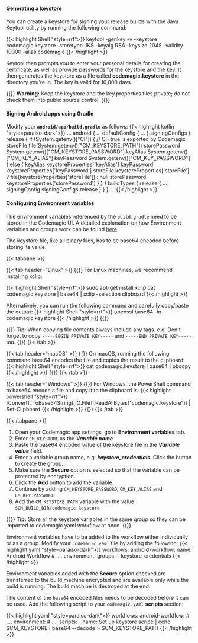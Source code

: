 
#### Generating a keystore
You can create a keystore for signing your release builds with the Java Keytool utility by running the following command:

{{< highlight Shell "style=rrt">}}
keytool -genkey -v -keystore codemagic.keystore -storetype JKS -keyalg RSA -keysize 2048 -validity 10000 -alias codemagic
{{< /highlight >}}

Keytool then prompts you to enter your personal details for creating the certificate, as well as provide passwords for the keystore and the key. It then generates the keystore as a file called **codemagic.keystore** in the directory you're in. The key is valid for 10,000 days.


{{<notebox>}}
**Warning:** Keep the keystore and the key.properties files private; do not check them into public source control.
{{</notebox>}}

#### Signing Android apps using Gradle
Modify your **`android/app/build.gradle`** as follows:
{{< highlight kotlin "style=paraiso-dark">}}
...
  android {
      ...
      defaultConfig { ... }
      signingConfigs {
          release {
              if (System.getenv()["CI"]) { // CI=true is exported by Codemagic
                  storeFile file(System.getenv()["CM_KEYSTORE_PATH"])
                  storePassword System.getenv()["CM_KEYSTORE_PASSWORD"]
                  keyAlias System.getenv()["CM_KEY_ALIAS"]
                  keyPassword System.getenv()["CM_KEY_PASSWORD"]
              } else {
                  keyAlias keystoreProperties['keyAlias']
                  keyPassword keystoreProperties['keyPassword']
                  storeFile keystoreProperties['storeFile'] ? file(keystoreProperties['storeFile']) : null
                  storePassword keystoreProperties['storePassword']
              }
          }
      }
      buildTypes {
          release {
              ...
              signingConfig signingConfigs.release
          }
      }
  }
  ...
{{< /highlight >}}


#### Configuring Environment variables

The environment variables referenced by the `build.gradle` need to be stored in the Codemagic UI. A detailed explanation on how Environment variables and groups work can be found [here](../variables/environment-variable-groups).

The keystore file, like all binary files, has to be base64 encoded before storing its value.

{{< tabpane >}}

{{< tab header="Linux" >}}
{{<markdown>}}
For Linux machines, we recommend installing xclip:

{{< highlight Shell "style=rrt">}}
sudo apt-get install xclip
cat codemagic.keystore | base64 | xclip -selection clipboard
{{< /highlight >}}

Alternatively, you can run the following command and carefully copy/paste the output:
{{< highlight Shell "style=rrt">}}
openssl base64 -in codemagic.keystore
{{< /highlight >}}
{{</markdown>}}

{{<notebox>}}
**Tip**: When copying file contents always include any tags. e.g. Don't forget to copy `-----BEGIN PRIVATE KEY-----` and `-----END PRIVATE KEY-----` too.
{{</notebox>}}
{{< /tab >}}

{{< tab header="macOS" >}}
{{<markdown>}}
On macOS, running the following command base64 encodes the file and copies the result to the clipboard:
{{< highlight Shell "style=rrt">}}
cat codemagic.keystore | base64 | pbcopy
{{< /highlight >}}
{{</markdown>}}
{{< /tab >}}

{{< tab header="Windows" >}}
{{<markdown>}}
For Windows, the PowerShell command to base64 encode a file and copy it to the clipboard is:
{{< highlight powershell "style=rrt">}}
[Convert]::ToBase64String([IO.File]::ReadAllBytes("codemagic.keystore")) | Set-Clipboard
{{< /highlight >}}
{{</markdown>}}
{{< /tab >}}

{{< /tabpane >}}


1. Open your Codemagic app settings, go to **Environment variables** tab.
2. Enter `CM_KEYSTORE` as the **_Variable name_**.
3. Paste the base64 encoded value of the keystore file in the **_Variable value_** field.
4. Enter a variable group name, e.g. **_keystore_credentials_**. Click the button to create the group.
5. Make sure the **Secure** option is selected so that the variable can be protected by encryption.
6. Click the **Add** button to add the variable.
7. Continue by adding `CM_KEYSTORE_PASSWORD`, `CM_KEY_ALIAS` and `CM_KEY_PASSWORD`
8. Add the `CM_KEYSTORE_PATH` variable with the value `$CM_BUILD_DIR/codemagic.keystore`


{{<notebox>}}
**Tip:** Store all the keystore variables in the same group so they can be imported to codemagic.yaml workflow at once.
{{</notebox>}}

Environment variables have to be added to the workflow either individually or as a group. Modify your `codemagic.yaml` file by adding the following:
{{< highlight yaml "style=paraiso-dark">}}
workflows:
  android-workflow:
    name: Android Workflow
    # ....
    environment:
        groups:
            - keystore_credentials
{{< /highlight >}}

Environment variables added with the **Secure** option checked are transferred to the build machine encrypted and are available only while the build is running. The build machine is destroyed at the end.

The content of the `base64` encoded files needs to be decoded before it can be used. Add the following script to your `codemagic.yaml` **scripts** section:

{{< highlight yaml "style=paraiso-dark">}}
workflows:
  android-workflow:
    # ....
    environment:
        # ....
    scripts:
      - name: Set up keystore
        script: |
     echo $CM_KEYSTORE | base64 --decode > $CM_KEYSTORE_PATH
{{< /highlight >}}